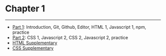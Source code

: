 # Chapter 1

---

* [Part 1](./part-1/README.md): Introduction, Git, Github, Editor, HTML 1, Javascript 1, npm, practice
* [Part 2](./part-2/README.md): CSS 1, Javascript 2, CSS 2, Javascript 2, practice
* [HTML Supplementary](./../modules/html-supplementary-1/README.md)
* [CSS Supplementary](./../modules/css-supplementary-1/README.md)